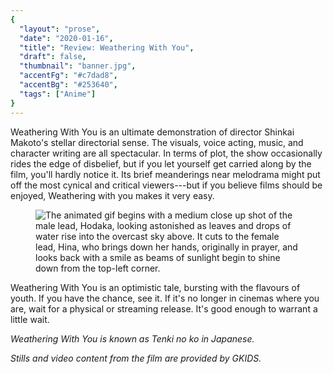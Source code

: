```yaml
---
{
  "layout": "prose",
  "date": "2020-01-16",
  "title": "Review: Weathering With You",
  "draft": false,
  "thumbnail": "banner.jpg",
  "accentFg": "#c7dad8",
  "accentBg": "#253640",
  "tags": ["Anime"]
}
---
```


Weathering With You is an ultimate demonstration of director Shinkai Makoto's stellar directorial sense. The visuals, voice acting, music, and character writing are all spectacular. In terms of plot, the show occasionally rides the edge of disbelief, but if you let yourself get carried along by the film, you'll hardly notice it. Its brief meanderings near melodrama might put off the most cynical and critical viewers---but if you believe films should be enjoyed, Weathering with you makes it very easy.

<figure class="full-width">
<img src="1.gif" alt="The animated gif begins with a medium close up shot of the male lead, Hodaka, looking astonished as leaves and drops of water rise into the overcast sky above. It cuts to the female lead, Hina, who brings down her hands, originally in prayer, and looks back with a smile as beams of sunlight begin to shine down from the top-left corner." />
</figure>

Weathering With You is an optimistic tale, bursting with the flavours of youth. If you have the chance, see it. If it's no longer in cinemas where you are, wait for a physical or streaming release. It's good enough to warrant a little wait.

_Weathering With You is known as Tenki no ko in Japanese._

_Stills and video content from the film are provided by GKIDS._
